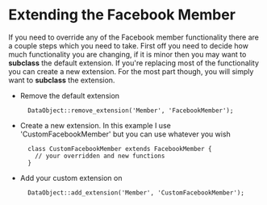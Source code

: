 # Extending the Facebook Member

If you need to override any of the Facebook member functionality there are a couple
steps which you need to take. First off you need to decide how much functionality you
are changing, if it is minor then you may want to __subclass__ the default extension.
If you're replacing most of the functionality you can create a new extension. For the
most part though, you will simply want to __subclass__ the extension.

* Remove the default extension

		DataObject::remove_extension('Member', 'FacebookMember');

* Create a new extension. In this example I use 'CustomFacebookMember' but you can
	use whatever you wish

		class CustomFacebookMember extends FacebookMember {
		  // your overridden and new functions
		}

* Add your custom extension on

		DataObject::add_extension('Member', 'CustomFacebookMember');

